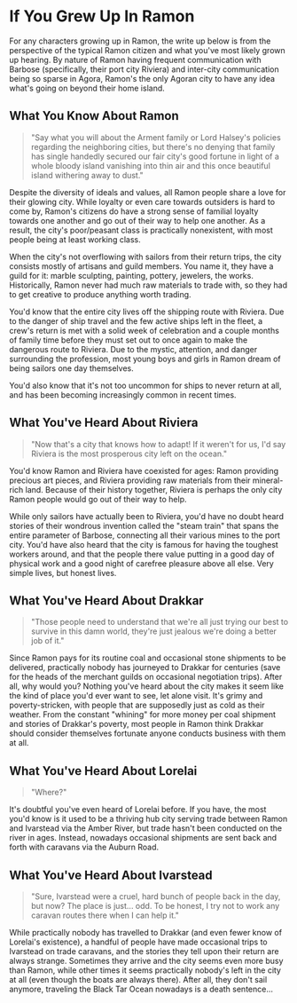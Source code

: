 If You Grew Up In Ramon
=======================

For any characters growing up in Ramon, the write up below is from the perspective of the typical Ramon citizen and what you've most likely grown up hearing. By nature of Ramon having frequent communication with Barbose (specifically, their port city Riviera) and inter-city communication being so sparse in Agora, Ramon's the only Agoran city to have any idea what's going on beyond their home island.

What You Know About Ramon
-------------------------

> "Say what you will about the Arment family or Lord Halsey's policies regarding the neighboring cities, but there's no denying that family has single handedly secured our fair city's good fortune in light of a whole bloody island vanishing into thin air and this once beautiful island withering away to dust."

Despite the diversity of ideals and values, all Ramon people share a love for their glowing city. While loyalty or even care towards outsiders is hard to come by, Ramon's citizens do have a strong sense of familial loyalty towards one another and go out of their way to help one another. As a result, the city's poor/peasant class is practically nonexistent, with most people being at least working class.

When the city's not overflowing with sailors from their return trips, the city consists mostly of artisans and guild members. You name it, they have a guild for it: marble sculpting, painting, pottery, jewelers, the works. Historically, Ramon never had much raw materials to trade with, so they had to get creative to produce anything worth trading.

You'd know that the entire city lives off the shipping route with Riviera. Due to the danger of ship travel and the few active ships left in the fleet, a crew's return is met with a solid week of celebration and a couple months of family time before they must set out to once again to make the dangerous route to Riviera. Due to the mystic, attention, and danger surrounding the profession, most young boys and girls in Ramon dream of being sailors one day themselves.

You'd also know that it's not too uncommon for ships to never return at all, and has been becoming increasingly common in recent times.

What You've Heard About Riviera
-------------------------------

> "Now that's a city that knows how to adapt! If it weren't for us, I'd say Riviera is the most prosperous city left on the ocean."

You'd know Ramon and Riviera have coexisted for ages: Ramon providing precious art pieces, and Riviera providing raw materials from their mineral-rich land. Because of their history together, Riviera is perhaps the only city Ramon people would go out of their way to help.

While only sailors have actually been to Riviera, you'd have no doubt heard stories of their wondrous invention called the "steam train" that spans the entire parameter of Barbose, connecting all their various mines to the port city. You'd have also heard that the city is famous for having the toughest workers around, and that the people there value putting in a good day of physical work and a good night of carefree pleasure above all else. Very simple lives, but honest lives.

What You've Heard About Drakkar
-------------------------------

> "Those people need to understand that we're all just trying our best to survive in this damn world, they're just jealous we're doing a better job of it."

Since Ramon pays for its routine coal and occasional stone shipments to be delivered, practically nobody has journeyed to Drakkar for centuries (save for the heads of the merchant guilds on occasional negotiation trips). After all, why would you? Nothing you've heard about the city makes it seem like the kind of place you'd ever want to see, let alone visit. It's grimy and poverty-stricken, with people that are supposedly just as cold as their weather. From the constant "whining" for more money per coal shipment and stories of Drakkar's poverty, most people in Ramon think Drakkar should consider themselves fortunate anyone conducts business with them at all.

What You've Heard About Lorelai
-------------------------------

> "Where?"

It's doubtful you've even heard of Lorelai before. If you have, the most you'd know is it used to be a thriving hub city serving trade between Ramon and Ivarstead via the Amber River, but trade hasn't been conducted on the river in ages. Instead, nowadays occasional shipments are sent back and forth with caravans via the Auburn Road.

What You've Heard About Ivarstead
---------------------------------

> "Sure, Ivarstead were a cruel, hard bunch of people back in the day, but now? The place is just... odd. To be honest, I try not to work any caravan routes there when I can help it."

While practically nobody has travelled to Drakkar (and even fewer know of Lorelai's existence), a handful of people have made occasional trips to Ivarstead on trade caravans, and the stories they tell upon their return are always strange. Sometimes they arrive and the city seems even more busy than Ramon, while other times it seems practically nobody's left in the city at all (even though the boats are always there). After all, they don't sail anymore, traveling the Black Tar Ocean nowadays is a death sentence...